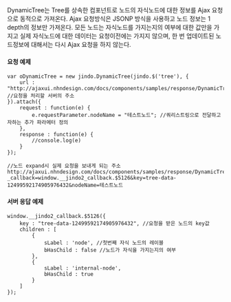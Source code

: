 DynamicTree는 Tree를 상속한 컴포넌트로 노드의 자식노드에 대한 정보를 Ajax 요청으로 동적으로 가져온다. Ajax 요청방식은 JSONP 방식을 사용하고 노드 정보는 1 depth의 정보만 가져온다. 
모든 노드는 자식노드를 가지는지의 여부에 대한 값만을 가지고 실제 자식노드에 대한 데이터는 요청이전에는 가지지 않으며, 한 번 업데이트된 노드정보에 대해서는 다시 Ajax 요청을 하지 않는다.

#### 요청 예제

	var oDynamicTree = new jindo.DynamicTree(jindo.$('tree'), {
	    url : "http://ajaxui.nhndesign.com/docs/components/samples/response/DynamicTree.php" //요청을 처리할 서버의 주소
	}).attach({
	    request : function(e) {
	        e.requestParameter.nodeName = "테스트노드"; //쿼리스트링으로 전달하고자하는 추가 파라메터 정의
	    },
	    response : function(e) {
	        //console.log(e)
	    }
	});
	
	//노드 expand시 실제 요청을 보내게 되는 주소
	http://ajaxui.nhndesign.com/docs/components/samples/response/DynamicTree.php?_callback=window.__jindo2_callback.$5126&key=tree-data-12499592174905976432&nodeName=테스트노드

#### 서버 응답 예제

	window.__jindo2_callback.$5126({
	    key : "tree-data-12499592174905976432", //요청을 받은 노드의 key값
	    children : [
	        {
	            sLabel : 'node', //첫번째 자식 노드의 레이블
	            bHasChild : false //노드가 자식을 가지는지의 여부
	        },
	        {
	            sLabel : 'internal-node',
	            bHasChild : true
	        }
	    ]
	});
